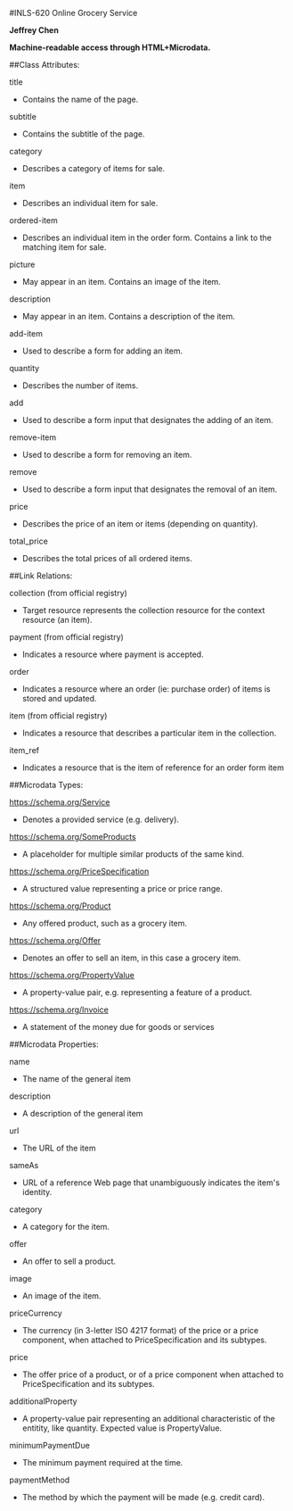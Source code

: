 #INLS-620 Online Grocery Service

__Jeffrey Chen__

__Machine-readable access through HTML+Microdata.__

##Class Attributes:

title
* Contains the name of the page.

subtitle
* Contains the subtitle of the page.
    
category
* Describes a category of items for sale.
    
item
* Describes an individual item for sale.

ordered-item 
* Describes an individual item in the order form. Contains a link to the matching item for sale.
    
picture
* May appear in an item. Contains an image of the item.

description
* May appear in an item. Contains a description of the item.

add-item
* Used to describe a form for adding an item.

quantity
* Describes the number of items.

add
* Used to describe a form input that designates the adding of an item.

remove-item
* Used to describe a form for removing an item.

remove
* Used to describe a form input that designates the removal of an item.

price 
* Describes the price of an item or items (depending on quantity).

total_price
* Describes the total prices of all ordered items.


##Link Relations:

collection (from official registry)
* Target resource represents the collection resource for the context resource (an item).

payment (from official registry)
* Indicates a resource where payment is accepted.

order
* Indicates a resource where an order (ie: purchase order) of items is stored and updated.

item (from official registry)
* Indicates a resource that describes a particular item in the collection.

item_ref
* Indicates a resource that is the item of reference for an order form item
    
##Microdata Types:

https://schema.org/Service
* Denotes a provided service (e.g. delivery).

https://schema.org/SomeProducts
* A placeholder for multiple similar products of the same kind.

https://schema.org/PriceSpecification
* A structured value representing a price or price range. 

https://schema.org/Product
* Any offered product, such as a grocery item.

https://schema.org/Offer
* Denotes an offer to sell an item, in this case a grocery item.

https://schema.org/PropertyValue
* A property-value pair, e.g. representing a feature of a product.

https://schema.org/Invoice
* A statement of the money due for goods or services

##Microdata Properties:

name
* The name of the general item

description
* A description of the general item

url
* The URL of the item

sameAs
* URL of a reference Web page that unambiguously indicates the item's identity.

category
* A category for the item.

offer  
* An offer to sell a product.

image
* An image of the item. 

priceCurrency
* The currency (in 3-letter ISO 4217 format) of the price or a price component, when attached to PriceSpecification and its subtypes.

price
* The offer price of a product, or of a price component when attached to PriceSpecification and its subtypes.

additionalProperty
* A property-value pair representing an additional characteristic of the entitity, like quantity. Expected value is PropertyValue.

minimumPaymentDue
* The minimum payment required at the time.

paymentMethod
* The method by which the payment will be made (e.g. credit card).

    




